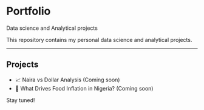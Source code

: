 # Portfolio
Data science and Analytical projects


This repository contains my personal data science and analytical projects.  

---

## Projects

- 📈 Naira vs Dollar Analysis (Coming soon)
- 🍚 What Drives Food Inflation in Nigeria? (Coming soon)

Stay tuned!
